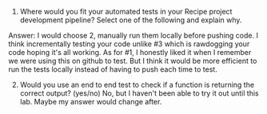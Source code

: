 1) Where would you fit your automated tests in your Recipe project development pipeline? Select one of the following and explain why.

Answer: I would choose 2, manually run them locally before pushing code. I think incrementally testing your code unlike #3 which is rawdogging your code hoping it's all working. As for #1, I honestly liked it when I remember we were using this on github to test. But I think it would be more efficient to run the tests locally instead of having to push each time to test. 

2) Would you use an end to end test to check if a function is returning the correct output? (yes/no)
No, but I haven't been able to try it out until this lab. Maybe my answer would change after. 





